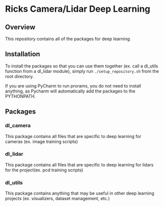 # Ricks Camera/Lidar Deep Learning

## Overview
This repository contains all of the packages for deep learning.

## Installation
To install the packages so that you can use them together (ex. 
call a dl_utils function from a dl_lidar module), simply run 
`./setup_repository.sh` from the root directory.

If you are using PyCharm to run prorams, you do not need to install 
anything, as Pycharm will automatically add the packages to the PYTHONPATH.

## Packages
### dl_camera
This package contains all files that are specific to deep learning for
cameras (ex. image training scripts)

### dl_lidar
This package contains all files that are specific to deep learning for
lidars for the project(ex. pcd training scripts)

### dl_utils
This package contains anything that may be useful in other deep learning 
projects (ex. visualizers, dataset management, etc.)